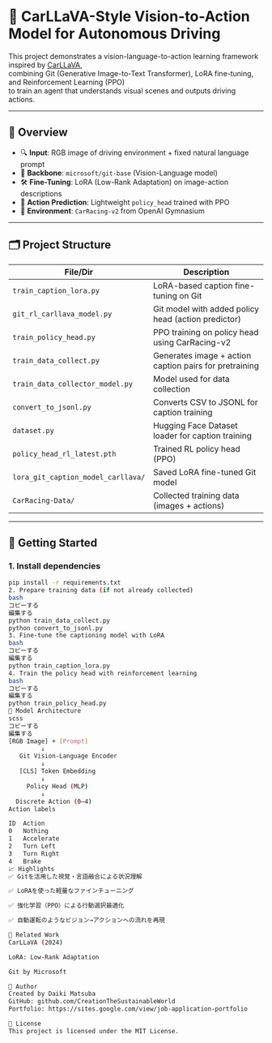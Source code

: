 # 🚗 CarLLaVA-Style Vision-to-Action Model for Autonomous Driving

This project demonstrates a vision-language-to-action learning framework  
inspired by [CarLLaVA](https://arxiv.org/abs/2406.10165),  
combining Git (Generative Image-to-Text Transformer), LoRA fine-tuning, and Reinforcement Learning (PPO)  
to train an agent that understands visual scenes and outputs driving actions.

---

## 📌 Overview

- 🔍 **Input**: RGB image of driving environment + fixed natural language prompt
- 🧠 **Backbone**: `microsoft/git-base` (Vision-Language model)
- 🛠 **Fine-Tuning**: LoRA (Low-Rank Adaptation) on image-action descriptions
- 🎯 **Action Prediction**: Lightweight `policy_head` trained with PPO
- 🚙 **Environment**: `CarRacing-v2` from OpenAI Gymnasium

---

## 🗂 Project Structure

| File/Dir                          | Description |
|----------------------------------|-------------|
| `train_caption_lora.py`          | LoRA-based caption fine-tuning on Git |
| `git_rl_carllava_model.py`       | Git model with added policy head (action predictor) |
| `train_policy_head.py`           | PPO training on policy head using CarRacing-v2 |
| `train_data_collect.py`          | Generates image + action caption pairs for pretraining |
| `train_data_collector_model.py`  | Model used for data collection |
| `convert_to_jsonl.py`            | Converts CSV to JSONL for caption training |
| `dataset.py`                     | Hugging Face Dataset loader for caption training |
| `policy_head_rl_latest.pth`      | Trained RL policy head (PPO) |
| `lora_git_caption_model_carllava/` | Saved LoRA fine-tuned Git model |
| `CarRacing-Data/`                | Collected training data (images + actions) |

---

## 🚀 Getting Started

### 1. Install dependencies

```bash
pip install -r requirements.txt
2. Prepare training data (if not already collected)
bash
コピーする
編集する
python train_data_collect.py
python convert_to_jsonl.py
3. Fine-tune the captioning model with LoRA
bash
コピーする
編集する
python train_caption_lora.py
4. Train the policy head with reinforcement learning
bash
コピーする
編集する
python train_policy_head.py
🧠 Model Architecture
scss
コピーする
編集する
[RGB Image] + [Prompt]
         ↓
   Git Vision-Language Encoder
         ↓
   [CLS] Token Embedding
         ↓
     Policy Head (MLP)
         ↓
  Discrete Action (0–4)
Action labels

ID	Action
0	Nothing
1	Accelerate
2	Turn Left
3	Turn Right
4	Brake
📈 Highlights
✅ Gitを活用した視覚・言語融合による状況理解

✅ LoRAを使った軽量なファインチューニング

✅ 強化学習（PPO）による行動選択最適化

✅ 自動運転のようなビジョン→アクションへの流れを再現

🔗 Related Work
CarLLaVA (2024)

LoRA: Low-Rank Adaptation

Git by Microsoft

👤 Author
Created by Daiki Matsuba
GitHub: github.com/CreationTheSustainableWorld
Portfolio: https://sites.google.com/view/job-application-portfolio

📝 License
This project is licensed under the MIT License.

